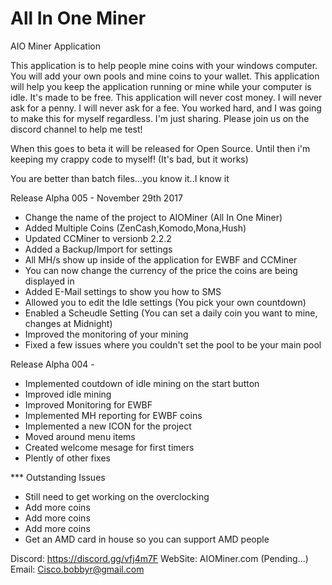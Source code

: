 # All In One Miner
AIO Miner Application

This application is to help people mine coins with your windows computer.  You will add your own pools and mine coins to your wallet.
This application will help you keep the application running or mine while your computer is idle.  It's made to be free. This application
will never cost money.  I will never ask for a penny.  I will never ask for a fee.  You worked hard, and I was going to make this for 
myself regardless.  I'm just sharing.  Please join us on the discord channel to help me test!

When this goes to beta it will be released for Open Source.  Until then i'm keeping my crappy code to myself!
(It's bad, but it works)

You are better than batch files...you know it..I know it

Release Alpha 005 - November 29th 2017
* Change the name of the project to AIOMiner (All In One Miner)
* Added Multiple Coins (ZenCash,Komodo,Mona,Hush)
* Updated CCMiner to versionb 2.2.2
* Added a Backup/Import for settings
* All MH/s show up inside of the application for EWBF and CCMiner
* You can now change the currency of the price the coins are being displayed in
* Added E-Mail settings to show you how to SMS
* Allowed you to edit the Idle settings (You pick your own countdown)
* Enabled a Scheudle Setting (You can set a daily coin you want to mine, changes at Midnight)
* Improved the monitoring of your mining
* Fixed a few issues where you couldn't set the pool to be your main pool

Release Alpha 004 -
* Implemented coutdown of idle mining on the start button 
* Improved idle mining
* Improved Monitoring for EWBF
* Implemented MH reporting for EWBF coins
* Implemented a new ICON for the project
* Moved around menu items
* Created welcome mesage for first timers
* Plently of other fixes

*** Outstanding Issues
* Still need to get working on the overclocking
* Add more coins 
* Add more coins
* Add more coins
* Get an AMD card in house so you can support AMD people



Discord: https://discord.gg/vfj4m7F
WebSite: AIOMiner.com (Pending...)
Email: Cisco.bobbyr@gmail.com
